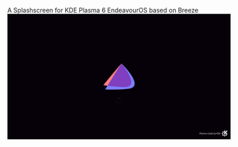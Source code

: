A Splashscreen for KDE Plasma 6 EndeavourOS based on Breeze
![alt text](https://github.com/smokey5787/EOS-Loading-KDE-Plasma6/blob/main/EOS-Loading-KDE-Purple/contents/previews/splash.png "preview")
